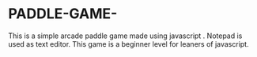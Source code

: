 # PADDLE-GAME-
This is a simple arcade paddle game made using javascript .
Notepad is used as text editor.
This game is a beginner level for leaners of javascript.
